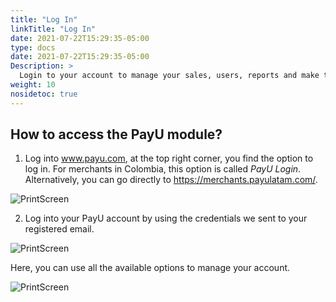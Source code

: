 ```yaml
---
title: "Log In"
linkTitle: "Log In"
date: 2021-07-22T15:29:35-05:00
type: docs
date: 2021-07-22T15:29:35-05:00
Description: >
  Login to your account to manage your sales, users, reports and make transfers.
weight: 10
nosidetoc: true
---
```


## How to access the PayU module?
1. Log into www.payu.com, at the top right corner, you find the option to log in. For merchants in Colombia, this option is called _PayU Login_.<br>Alternatively, you can go directly to https://merchants.payulatam.com/.

![PrintScreen](/assets/Login1_en.png)

2. Log into your PayU account by using the credentials we sent to your registered email.

![PrintScreen](/assets/Login3_en.png)

Here, you can use all the available options to manage your account.

![PrintScreen](/assets/Login2_en.png)